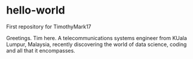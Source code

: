 # hello-world
First repository for TimothyMark17

Greetings. 
Tim here. 
A telecommunications systems engineer from KUala Lumpur, Malaysia, recently discovering the world of data science, coding and all that it encompasses.
